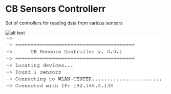 # CB Sensors Controllerr

Set of controllers for reading data from various sensors

![alt text](https://www.elec-cafe.com/wp-content/uploads/2021/05/ESP8266-WeMos-D1-Mini-DS18B20_F.png)
![alt text](https://raw.githubusercontent.com/CrisBogucki/iot-sensor-controllers/master/assets/demo.png)



